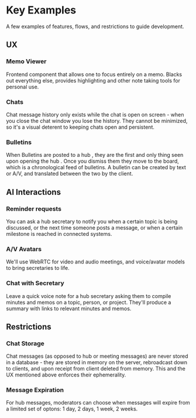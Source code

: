 # Key Examples

A few examples of features, flows, and restrictions to guide development.

## UX

### Memo Viewer

Frontend component that allows one to focus entirely on a memo. Blacks out everything else, provides highlighting and other note taking tools for personal use.

### Chats

Chat message history only exists while the chat is open on screen - when you close the chat window you lose the history. They cannot be minimized, so it's a visual deterent to keeping chats open and persistent.

### Bulletins

When Bulletins are posted to a hub
, they are the first and only thing seen upon opening the hub
. Once you dismiss them they move to the board, which is a chronological feed of bulletins. A bulletin can be created by text or A/V, and translated between the two by the client.

## AI Interactions

### Reminder requests

You can ask a hub
 secretary to notify you when a certain topic is being discussed, or the next time someone posts a message, or when a certain milestone is reached in connected systems.

### A/V Avatars

We'll use WebRTC for video and audio meetings, and voice/avatar models to bring secretaries to life.

### Chat with Secretary

Leave a quick voice note for a hub
 secretary asking them to compile minutes and memos on a topic, person, or project. They'll produce a summary with links to relevant minutes and memos.

## Restrictions

### Chat Storage

Chat messages (as opposed to hub
 or meeting messages) are never stored in a database - they are stored in memory on the server, rebroadcast down to clients, and upon receipt from client deleted from memory. This and the UX mentioned above enforces their ephemerality.

### Message Expiration

For hub
 messages, moderators can choose when messages will expire from a limited set of optons: 1 day, 2 days, 1 week, 2 weeks.
